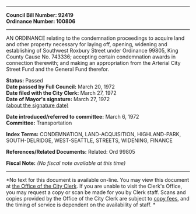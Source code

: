 * * * * *  
  
**Council Bill Number: [](#h0)[](#h2)92419**   
**Ordinance Number: 100806**  
  
* * * * *  
  
AN ORDINANCE relating to the condemnation proceedings to acquire land and other property necessary for laying off, opening, widening and establishing of Southwest Roxbury Street under Ordinance 99805, King County Cause No. 743336; accepting certain condemnation awards in connection therewith; and making an appropriation from the Arterial City Street Fund and the General Fund therefor.  
  
**Status:** Passed   
**Date passed by Full Council:** March 20, 1972   
**Date filed with the City Clerk:** March 27, 1972   
**Date of Mayor's signature:** March 27, 1972   
[(about the signature date)](/~public/approvaldate.htm)   
  
  
**Date introduced/referred to committee:** March 6, 1972   
**Committee:** Transportation   
  
**Index Terms:** CONDEMNATION, LAND-ACQUISITION, HIGHLAND-PARK, SOUTH-DELRIDGE, WEST-SEATTLE, STREETS, WIDENING, FINANCE  
  
**References/Related Documents:** Related: Ord 99805  
  
**Fiscal Note:** *(No fiscal note available at this time)*  
  
* * * * *  
  
*No text for this document is available on-line. You may view this document at [the Office of the City Clerk](http://www.seattle.gov/leg/clerk/contactUs.htm). If you are unable to visit the Clerk's Office, you may request a copy or scan be made for you by Clerk staff. Scans and copies provided by the Office of the City Clerk are subject to [copy fees](http://clerk.seattle.gov/~public/clerkfees.htm), and the timing of service is dependent on the availability of staff. *  
  
  
